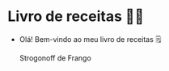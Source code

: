# Livro de receitas :man_cook:

- Olá! Bem-vindo ao meu livro de receitas :spiral_notepad:

  Strogonoff de Frango
